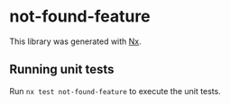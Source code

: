 # not-found-feature

This library was generated with [Nx](https://nx.dev).

## Running unit tests

Run `nx test not-found-feature` to execute the unit tests.
